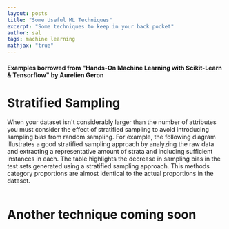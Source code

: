 ```yaml
---
layout: posts
title: "Some Useful ML Techniques"
excerpt: "Some techniques to keep in your back pocket"
author: sal
tags: machine learning
mathjax: "true"
---
```


#### Examples borrowed from "Hands-On Machine Learning with Scikit-Learn & Tensorflow" by Aurelien Geron

# Stratified Sampling

When your dataset isn't considerably larger than the number of attributes you must consider the effect of stratified sampling to
avoid introducing sampling bias from random sampling. For example, the following diagram illustrates a good stratified sampling approach by analyzing the raw data and extracting a representative amount of strata and including sufficient instances in each. The table highlights the decrease in sampling bias in the test sets generated using a stratified sampling approach. This methods category proportions are almost identical to the actual proportions in the dataset.

<img src="{{ site.url }}{{ site.baseurl }}/images/stratified_sampling.jpg" alt="">


# Another technique coming soon
